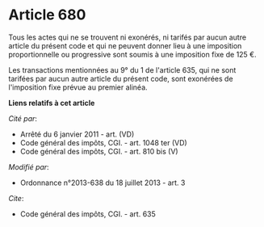 # Article 680

Tous les actes qui ne se trouvent ni exonérés, ni tarifés par aucun autre article du présent code et qui ne peuvent donner
lieu à une imposition proportionnelle ou progressive sont soumis à une imposition fixe de 125 €. 

Les transactions mentionnées au 9° du 1 de l'article 635, qui ne sont tarifées par aucun autre article du présent code, sont
exonérées de l'imposition fixe prévue au premier alinéa.

**Liens relatifs à cet article**

_Cité par_:

  - Arrêté du 6 janvier 2011 - art. (VD)
  - Code général des impôts, CGI. - art. 1048 ter (VD)
  - Code général des impôts, CGI. - art. 810 bis (V)

_Modifié par_:

  - Ordonnance n°2013-638 du 18 juillet 2013 - art. 3

_Cite_:

  - Code général des impôts, CGI. - art. 635
